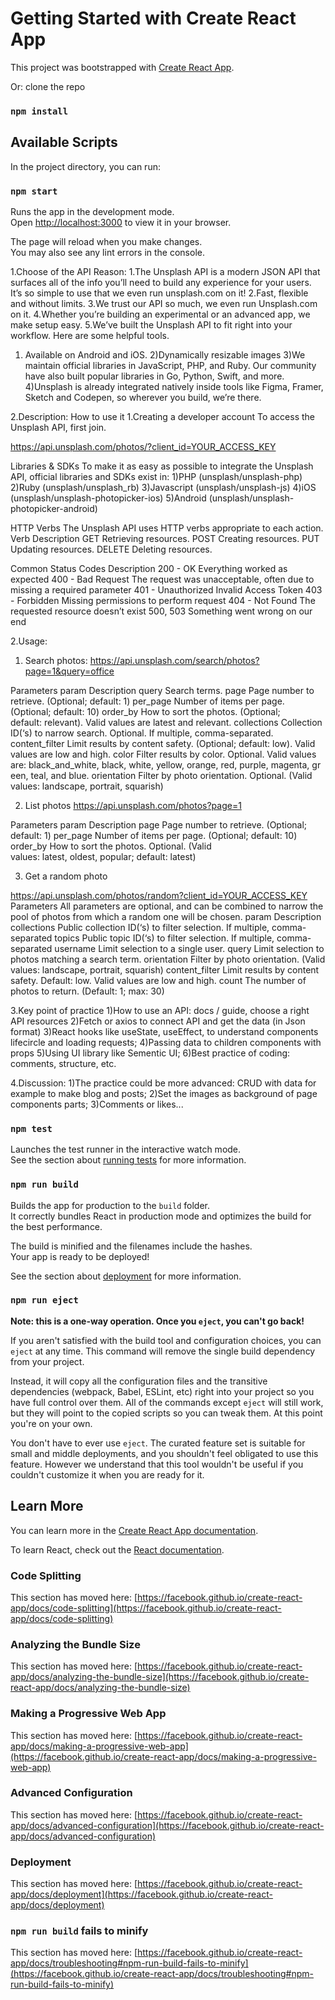 # Getting Started with Create React App

This project was bootstrapped with [Create React App](https://github.com/facebook/create-react-app).

Or: clone the repo

### `npm install`

## Available Scripts

In the project directory, you can run:

### `npm start`

Runs the app in the development mode.\
Open [http://localhost:3000](http://localhost:3000) to view it in your browser.

The page will reload when you make changes.\
You may also see any lint errors in the console.


1.Choose of the API
Reason: 
1.The Unsplash API is a modern JSON API that surfaces all of the info you’ll need to build any experience for your users. It’s so simple to use that we even run unsplash.com on it!
2.Fast, flexible and without limits.
3.We trust our API so much, we even run Unsplash.com on it.
4.Whether you’re building an experimental or an advanced app, we make setup easy.
5.We’ve built the Unsplash API to fit right into your workflow. Here are some helpful tools.
1) Available on Android and iOS. 
2)Dynamically resizable images
3)We maintain official libraries in JavaScript, PHP, and Ruby. Our community have also built popular libraries in Go, Python, Swift, and more.
4)Unsplash is already integrated natively inside tools like Figma, Framer, Sketch and Codepen, so wherever you build, we’re there.


2.Description: How to use it
1.Creating a developer account
To access the Unsplash API, first join.

https://api.unsplash.com/photos/?client_id=YOUR_ACCESS_KEY

Libraries & SDKs
To make it as easy as possible to integrate the Unsplash API, official libraries and SDKs exist in:
1)PHP (unsplash/unsplash-php)
2)Ruby (unsplash/unsplash_rb)
3)Javascript (unsplash/unsplash-js)
4)iOS (unsplash/unsplash-photopicker-ios)
5)Android (unsplash/unsplash-photopicker-android)

HTTP Verbs
The Unsplash API uses HTTP verbs appropriate to each action.
Verb	Description
GET	Retrieving resources.
POST	Creating resources.
PUT	Updating resources.
DELETE	Deleting resources.

Common Status Codes	Description
200 - OK	Everything worked as expected
400 - Bad Request	The request was unacceptable, often due to missing a required parameter
401 - Unauthorized	Invalid Access Token
403 - Forbidden	Missing permissions to perform request
404 - Not Found	The requested resource doesn’t exist
500, 503	Something went wrong on our end



2.Usage:
1)  Search photos:
https://api.unsplash.com/search/photos?page=1&query=office

Parameters
param	Description
query	Search terms.
page	Page number to retrieve. (Optional; default: 1)
per_page	Number of items per page. (Optional; default: 10)
order_by	How to sort the photos. (Optional; default: relevant). Valid values are latest and relevant.
collections	Collection ID(‘s) to narrow search. Optional. If multiple, comma-separated.
content_filter	Limit results by content safety. (Optional; default: low). Valid values are low and high.
color	Filter results by color. Optional. Valid values are: black_and_white, black, white, yellow, orange, red, purple, magenta, green, teal, and blue.
orientation	Filter by photo orientation. Optional. (Valid values: landscape, portrait, squarish)


2)  List photos
https://api.unsplash.com/photos?page=1

Parameters
param	Description
page	Page number to retrieve. (Optional; default: 1)
per_page	Number of items per page. (Optional; default: 10)
order_by	How to sort the photos. Optional. (Valid values: latest, oldest, popular; default: latest)

3) Get a random photo

https://api.unsplash.com/photos/random?client_id=YOUR_ACCESS_KEY
Parameters
All parameters are optional, and can be combined to narrow the pool of photos from which a random one will be chosen.
param	Description
collections	Public collection ID(‘s) to filter selection. If multiple, comma-separated
topics	Public topic ID(‘s) to filter selection. If multiple, comma-separated
username	Limit selection to a single user.
query	Limit selection to photos matching a search term.
orientation	Filter by photo orientation. (Valid values: landscape, portrait, squarish)
content_filter	Limit results by content safety. Default: low. Valid values are low and high.
count	The number of photos to return. (Default: 1; max: 30)


3.Key point of practice
1)How to use an API: docs / guide, choose a right API resources
2)Fetch or axios to connect API and get the data (in Json format)
3)React hooks like useState, useEffect, to understand components lifecircle and loading requests;
4)Passing data to children components with props
5)Using UI library like Sementic UI;
6)Best practice of coding: comments, structure, etc.

4.Discussion:
1)The practice could be more advanced: CRUD with data for example to make blog and posts;
2)Set the images as background of page components parts;
3)Comments or likes...


### `npm test`

Launches the test runner in the interactive watch mode.\
See the section about [running tests](https://facebook.github.io/create-react-app/docs/running-tests) for more information.

### `npm run build`

Builds the app for production to the `build` folder.\
It correctly bundles React in production mode and optimizes the build for the best performance.

The build is minified and the filenames include the hashes.\
Your app is ready to be deployed!

See the section about [deployment](https://facebook.github.io/create-react-app/docs/deployment) for more information.

### `npm run eject`

**Note: this is a one-way operation. Once you `eject`, you can't go back!**

If you aren't satisfied with the build tool and configuration choices, you can `eject` at any time. This command will remove the single build dependency from your project.

Instead, it will copy all the configuration files and the transitive dependencies (webpack, Babel, ESLint, etc) right into your project so you have full control over them. All of the commands except `eject` will still work, but they will point to the copied scripts so you can tweak them. At this point you're on your own.

You don't have to ever use `eject`. The curated feature set is suitable for small and middle deployments, and you shouldn't feel obligated to use this feature. However we understand that this tool wouldn't be useful if you couldn't customize it when you are ready for it.

## Learn More

You can learn more in the [Create React App documentation](https://facebook.github.io/create-react-app/docs/getting-started).

To learn React, check out the [React documentation](https://reactjs.org/).

### Code Splitting

This section has moved here: [https://facebook.github.io/create-react-app/docs/code-splitting](https://facebook.github.io/create-react-app/docs/code-splitting)

### Analyzing the Bundle Size

This section has moved here: [https://facebook.github.io/create-react-app/docs/analyzing-the-bundle-size](https://facebook.github.io/create-react-app/docs/analyzing-the-bundle-size)

### Making a Progressive Web App

This section has moved here: [https://facebook.github.io/create-react-app/docs/making-a-progressive-web-app](https://facebook.github.io/create-react-app/docs/making-a-progressive-web-app)

### Advanced Configuration

This section has moved here: [https://facebook.github.io/create-react-app/docs/advanced-configuration](https://facebook.github.io/create-react-app/docs/advanced-configuration)

### Deployment

This section has moved here: [https://facebook.github.io/create-react-app/docs/deployment](https://facebook.github.io/create-react-app/docs/deployment)

### `npm run build` fails to minify

This section has moved here: [https://facebook.github.io/create-react-app/docs/troubleshooting#npm-run-build-fails-to-minify](https://facebook.github.io/create-react-app/docs/troubleshooting#npm-run-build-fails-to-minify)



